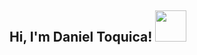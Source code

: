 <h2> Hi, I'm Daniel Toquica! <img src="https://giphy.com/gifs/doom-pc-gif-dvkFZr4VBBS6I" width="50"></h2>
<!-- <iframe src="https://giphy.com/embed/dvkFZr4VBBS6I" width="480" height="480" frameBorder="0" class="giphy-embed" allowFullScreen></iframe><p><a href="https://giphy.com/gifs/doom-pc-gif-dvkFZr4VBBS6I">via GIPHY</a></p> -->
<!--
**ToquiNovic/Toquinovic** is a ✨ _special_ ✨ repository because its `README.md` (this file) appears on your GitHub profile.

Here are some ideas to get you started:

- 🔭 I’m currently working on ...
- 🌱 I’m currently learning ...
- 👯 I’m looking to collaborate on ...
- 🤔 I’m looking for help with ...
- 💬 Ask me about ...
- 📫 How to reach me: ...
- 😄 Pronouns: ...
- ⚡ Fun fact: ...
-->
